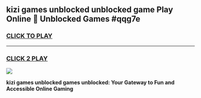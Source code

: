 
## kizi games unblocked unblocked game Play Online 👋 Unblocked Games #qqg7e
<h3>
<a href="https://premium.freeplayer.one?title=kizi_games_unblocked&ref=21F">CLICK TO PLAY</a></h3>
<hr>

<h3>
<a href="https://premium.freeplayer.one?title=kizi_games_unblocked&ref=21F">CLICK 2 PLAY</a>
  
</h3>

<a href="https://premium.freeplayer.one?title=kizi_games_unblocked&ref=21F/"><img src="https://clearcache.store/games.png"></a>


**kizi games unblocked games unblocked: Your Gateway to Fun and Accessible Online Gaming**
